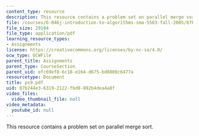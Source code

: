 ```yaml
---
content_type: resource
description: This resource contains a problem set on parallel merge sort.
file: /courses/6-046j-introduction-to-algorithms-sma-5503-fall-2005/87b244e363192122fbd8892b4dea4a8f_ps9.pdf
file_size: 29104
file_type: application/pdf
learning_resource_types:
- Assignments
license: https://creativecommons.org/licenses/by-nc-sa/4.0/
ocw_type: OCWFile
parent_title: Assignments
parent_type: CourseSection
parent_uid: efc69ef8-6c18-e164-d675-bd8808c6477a
resourcetype: Document
title: ps9.pdf
uid: 87b244e3-6319-2122-fbd8-892b4dea4a8f
video_files:
  video_thumbnail_file: null
video_metadata:
  youtube_id: null
---
```

This resource contains a problem set on parallel merge sort.